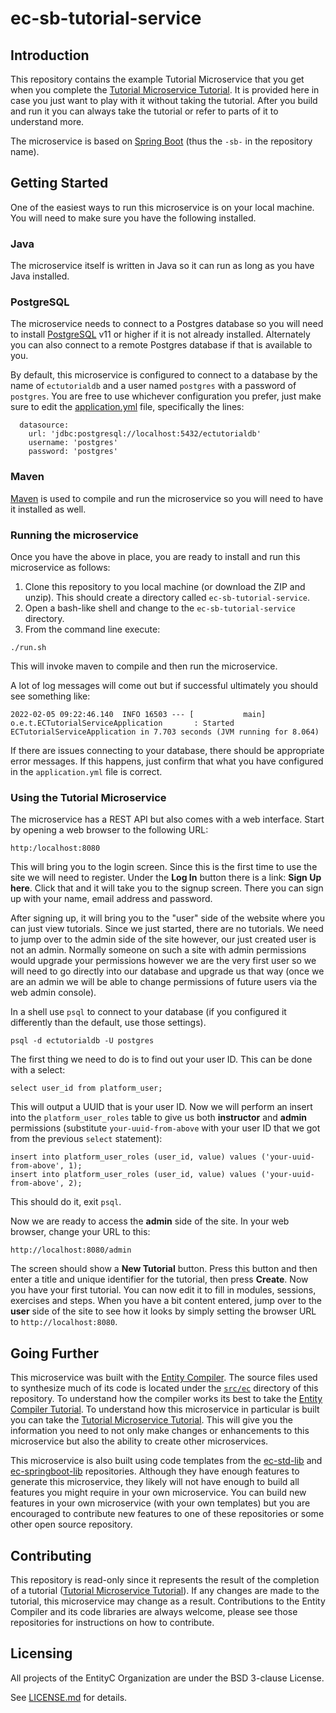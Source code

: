 # ec-sb-tutorial-service

## Introduction

This repository contains the example Tutorial Microservice that you get when you complete the [Tutorial Microservice Tutorial](http://github.com/entityc/ec-tutorials/TutorialMicroservice). It is provided here in case you just want to play with it without taking the tutorial. After you build and run it you can always take the tutorial or refer to parts of it to understand more.

The microservice is based on [Spring Boot](https://spring.io/projects/spring-boot) (thus the `-sb-` in the repository name).

## Getting Started

One of the easiest ways to run this microservice is on your local machine. You will need to make sure you have the following installed.

### Java

The microservice itself is written in Java so it can run as long as you have Java installed.

### PostgreSQL

The microservice needs to connect to a Postgres database so you will need to install [PostgreSQL](https://www.postgresql.org) v11 or higher if it is not already installed. Alternately you can also connect to a remote Postgres database if that is available to you.

By default, this microservice is configured to connect to a database by the name of `ectutorialdb` and a user named `postgres` with a password of `postgres`. You are free to use whichever configuration you prefer, just make sure to edit the [application.yml](src/main/resources/application.yml) file, specifically the lines:

```
  datasource:
    url: 'jdbc:postgresql://localhost:5432/ectutorialdb'
    username: 'postgres'
    password: 'postgres'
```

### Maven

[Maven](https://maven.apache.org/install.html) is used to compile and run the microservice so you will need to have it installed as well.

### Running the microservice

Once you have the above in place, you are ready to install and run this microservice as follows:

1. Clone this repository to you local machine (or download the ZIP and unzip). This should create a directory called `ec-sb-tutorial-service`.
2. Open a bash-like shell and change to the `ec-sb-tutorial-service` directory.
3. From the command line execute:

```shell
./run.sh
```

This will invoke maven to compile and then run the microservice. 

A lot of log messages will come out but if successful ultimately you should see something like:
```
2022-02-05 09:22:46.140  INFO 16503 --- [           main] o.e.t.ECTutorialServiceApplication       : Started ECTutorialServiceApplication in 7.703 seconds (JVM running for 8.064)
```

If there are issues connecting to your database, there should be appropriate error messages. If this happens, just confirm that what you have configured in the `application.yml` file is correct.

### Using the Tutorial Microservice

The microservice has a REST API but also comes with a web interface. Start by opening a web browser to the following URL:

```
http:/localhost:8080
```

This will bring you to the login screen. Since this is the first time to use the site we will need to register. Under the **Log In** button there is a link: **Sign Up here**. Click that and it will take you to the signup screen. There you can sign up with your name, email address and password.

After signing up, it will bring you to the "user" side of the website where you can just view tutorials. Since we just started, there are no tutorials. We need to jump over to the admin side of the site however, our just created user is not an admin. Normally someone on such a site with admin permissions would upgrade your permissions however we are the very first user so we will need to go directly into our database and upgrade us that way (once we are an admin we will be able to change permissions of future users via the web admin console).

In a shell use `psql` to connect to your database (if you configured it differently than the default, use those settings).

```shell
psql -d ectutorialdb -U postgres
```

The first thing we need to do is to find out your user ID. This can be done with a select:

```postgresql
select user_id from platform_user;
```

This will output a UUID that is your user ID. Now we will perform an insert into the `platform_user_roles` table to give us both **instructor** and **admin** permissions (substitute `your-uuid-from-above` with your user ID that we got from the previous `select` statement):

```postgresql
insert into platform_user_roles (user_id, value) values ('your-uuid-from-above', 1);
insert into platform_user_roles (user_id, value) values ('your-uuid-from-above', 2);
```

This should do it, exit `psql`.

Now we are ready to access the **admin** side of the site. In your web browser, change your URL to this:

```
http://localhost:8080/admin
```

The screen should show a **New Tutorial** button. Press this button and then enter a title and unique identifier for the tutorial, then press **Create**. Now you have your first tutorial. You can now edit it to fill in modules, sessions, exercises and steps. When you have a bit content entered, jump over to the **user** side of the site to see how it looks by simply setting the browser URL to `http://localhost:8080`.

## Going Further

This microservice was built with the [Entity Compiler](http://github.com/entityc/entity-compiler). The source files used to synthesize much of its code is located under the [`src/ec`](src/ec) directory of this repository. To understand how the compiler works its best to take the [Entity Compiler Tutorial](http://github.com/entityc/ec-tutorials/EntityCompiler). To understand how this microservice in particular is built you can take the [Tutorial Microservice Tutorial](http://github.com/entityc/ec-tutorials/TutorialMicroservice). This will give you the information you need to not only make changes or enhancements to this microservice but also the ability to create other microservices.

This microservice is also built using code templates from the [ec-std-lib](http://github.com/entityc/ec-std-lib) and [ec-springboot-lib](http://github.com/entityc/ec-springboot-lib) repositories. Although they have enough features to generate this microservice, they likely will not have enough to build all features you might require in your own microservice. You can build new features in your own microservice (with your own templates) but you are encouraged to contribute new features to one of these repositories or some other open source repository.

## Contributing

This repository is read-only since it represents the result of the completion of a tutorial ([Tutorial Microservice Tutorial](http://github.com/entityc/ec-tutorials/TutorialMicroservice)). If any changes are made to the tutorial, this microservice may change as a result. Contributions to the Entity Compiler and its code libraries are always welcome, please see those repositories for instructions on how to contribute.

## Licensing

All projects of the EntityC Organization are under the BSD 3-clause License.

See [LICENSE.md](LICENSE.md) for details.
